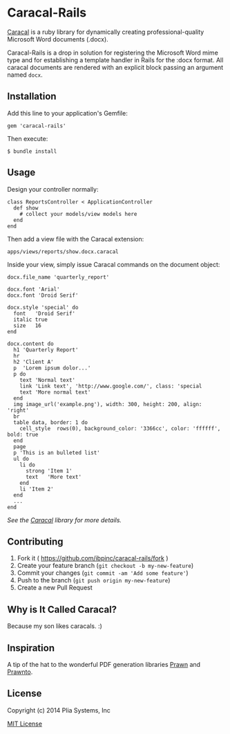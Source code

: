 # Caracal-Rails

[Caracal](https://github.com/ibpinc/caracal) is a ruby library for dynamically creating professional-quality Microsoft Word documents (.docx). 

Caracal-Rails is a drop in solution for registering the Microsoft Word mime type and for establishing a template handler in Rails for the :docx format.  All caracal documents are rendered with an explicit block passing an argument named `docx`.


## Installation

Add this line to your application's Gemfile:

    gem 'caracal-rails'

Then execute:

    $ bundle install


## Usage

Design your controller normally:

    class ReportsController < ApplicationController
      def show
        # collect your models/view models here
      end
    end
    
Then add a view file with the Caracal extension:

    apps/views/reports/show.docx.caracal
    
Inside your view, simply issue Caracal commands on the document object:
    
    docx.file_name 'quarterly_report'
    
    docx.font 'Arial'
    docx.font 'Droid Serif'
    
    docx.style 'special' do
      font   'Droid Serif'
      italic true
      size   16
    end
    
    docx.content do
      h1 'Quarterly Report'
      hr
      h2 'Client A'
      p  'Lorem ipsum dolor...'
      p do
        text 'Normal text'
        link 'Link text', 'http://www.google.com/', class: 'special
        text 'More normal text'
      end
      img image_url('example.png'), width: 300, height: 200, align: 'right'
      br
      table data, border: 1 do
        cell_style  rows(0), background_color: '3366cc', color: 'ffffff', bold: true
      end
      page
      p 'This is an bulleted list'
      ul do
        li do
          strong 'Item 1'
          text   'More text'
        end
        li 'Item 2'
      end
      ...
    end

*See the [Caracal](https://github.com/ibpinc/caracal) library for more details.*  


## Contributing

1. Fork it ( https://github.com/ibpinc/caracal-rails/fork )
2. Create your feature branch (`git checkout -b my-new-feature`)
3. Commit your changes (`git commit -am 'Add some feature'`)
4. Push to the branch (`git push origin my-new-feature`)
5. Create a new Pull Request


## Why is It Called Caracal?

Because my son likes caracals. :)


## Inspiration

A tip of the hat to the wonderful PDF generation libraries [Prawn](https://github.com/prawnpdf/prawn) and [Prawnto](https://github.com/GetJobber/prawnto).


## License

Copyright (c) 2014 Plia Systems, Inc

[MIT License](https://github.com/ibpinc/caracal-rails/blob/master/LICENSE.txt)
